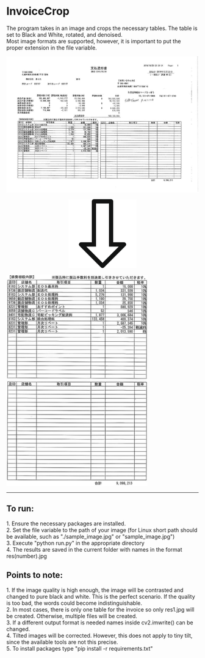 # InvoiceCrop
The program takes in an image and crops the necessary tables. The table is set to Black and White, rotated, and denoised. \
Most image formats are supported, however, it is important to put the proper extension in the file variable. 

<img src="https://github.com/gsharabok/InvoiceCrop/blob/main/imgs/sample_image.jpg" />
<p align="center">
  <img width="180" height="180" src="https://github.com/gsharabok/InvoiceCrop/blob/main/imgs/down_arrow.png">
</p>

<p float="left">
  <img src="https://github.com/gsharabok/InvoiceCrop/blob/main/imgs/sample_image0_out.png" width="370" />
  <img src="https://github.com/gsharabok/InvoiceCrop/blob/main/imgs/sample_image1_out.png" width="370" /> 
</p>

---

<h2> To run: </h2> 
<p>	1. Ensure the necessary packages are installed. <br>
	2. Set the file variable to the path of your image (for Linux short path should be available, such as "./sample_image.jpg" or "sample_image.jpg") <br>
	3. Execute "python run.py" in the appropriate directory <br>
	4. The results are saved in the current folder with names in the format res(number).jpg <br>
	</p>
	
<h2> Points to note:  </h2>
<p>	1. If the image quality is high enough, the image will be contrasted and changed to pure black and white. This is the perfect scenario. If the quality is too bad, the words could become indistinguishable. <br>
	2. In most cases, there is only one table for the invoice so only res1.jpg will be created. Otherwise, multiple files will be created. <br>
	3. If a different output format is needed names inside cv2.imwrite() can be changed. <br>
	4. Tilted images will be corrected. However, this does not apply to tiny tilt, since the available tools are not this precise. <br>
	5. To install packages type "pip install -r requirements.txt"
	</p>
